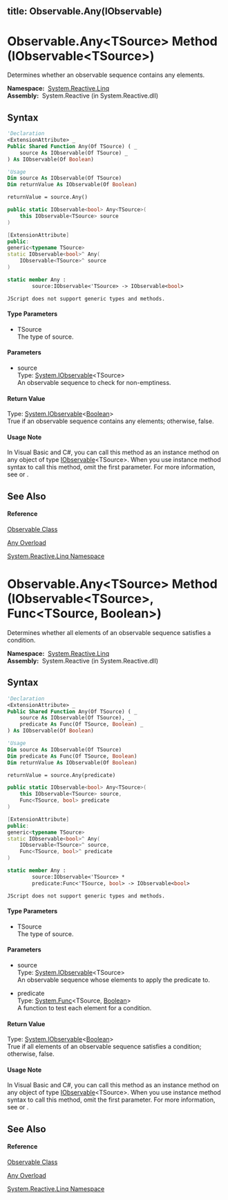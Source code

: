 title: Observable.Any<TSource>(IObservable<TSource>)
---
# Observable.Any\<TSource\> Method (IObservable\<TSource\>)

Determines whether an observable sequence contains any elements.

**Namespace:**  [System.Reactive.Linq](System.Reactive.Linq\System.Reactive.Linq.md)  
**Assembly:**  System.Reactive (in System.Reactive.dll)

## Syntax

```vb
'Declaration
<ExtensionAttribute> _
Public Shared Function Any(Of TSource) ( _
    source As IObservable(Of TSource) _
) As IObservable(Of Boolean)
```

```vb
'Usage
Dim source As IObservable(Of TSource)
Dim returnValue As IObservable(Of Boolean)

returnValue = source.Any()
```

```csharp
public static IObservable<bool> Any<TSource>(
    this IObservable<TSource> source
)
```

```c++
[ExtensionAttribute]
public:
generic<typename TSource>
static IObservable<bool>^ Any(
    IObservable<TSource>^ source
)
```

```fsharp
static member Any : 
        source:IObservable<'TSource> -> IObservable<bool> 
```

```jscript
JScript does not support generic types and methods.
```

#### Type Parameters

- TSource  
  The type of source.

#### Parameters

- source  
  Type: [System.IObservable](https://msdn.microsoft.com/en-us/library/Dd990377)\<TSource\>  
  An observable sequence to check for non-emptiness.

#### Return Value

Type: [System.IObservable](https://msdn.microsoft.com/en-us/library/Dd990377)\<[Boolean](https://msdn.microsoft.com/en-us/library/a28wyd50)\>  
True if an observable sequence contains any elements; otherwise, false.

#### Usage Note

In Visual Basic and C\#, you can call this method as an instance method on any object of type [IObservable](https://msdn.microsoft.com/en-us/library/Dd990377)\<TSource\>. When you use instance method syntax to call this method, omit the first parameter. For more information, see [](https://msdn.microsoft.com/en-us/library/Bb384936) or [](https://msdn.microsoft.com/en-us/library/Bb383977).

## See Also

#### Reference

[Observable Class](Observable\Observable.md)

[Any Overload](Any\Observable.Any.md)

[System.Reactive.Linq Namespace](System.Reactive.Linq\System.Reactive.Linq.md)

# Observable.Any\<TSource\> Method (IObservable\<TSource\>, Func\<TSource, Boolean\>)

Determines whether all elements of an observable sequence satisfies a condition.

**Namespace:**  [System.Reactive.Linq](System.Reactive.Linq\System.Reactive.Linq.md)  
**Assembly:**  System.Reactive (in System.Reactive.dll)

## Syntax

```vb
'Declaration
<ExtensionAttribute> _
Public Shared Function Any(Of TSource) ( _
    source As IObservable(Of TSource), _
    predicate As Func(Of TSource, Boolean) _
) As IObservable(Of Boolean)
```

```vb
'Usage
Dim source As IObservable(Of TSource)
Dim predicate As Func(Of TSource, Boolean)
Dim returnValue As IObservable(Of Boolean)

returnValue = source.Any(predicate)
```

```csharp
public static IObservable<bool> Any<TSource>(
    this IObservable<TSource> source,
    Func<TSource, bool> predicate
)
```

```c++
[ExtensionAttribute]
public:
generic<typename TSource>
static IObservable<bool>^ Any(
    IObservable<TSource>^ source, 
    Func<TSource, bool>^ predicate
)
```

```fsharp
static member Any : 
        source:IObservable<'TSource> * 
        predicate:Func<'TSource, bool> -> IObservable<bool> 
```

```jscript
JScript does not support generic types and methods.
```

#### Type Parameters

- TSource  
  The type of source.

#### Parameters

- source  
  Type: [System.IObservable](https://msdn.microsoft.com/en-us/library/Dd990377)\<TSource\>  
  An observable sequence whose elements to apply the predicate to.

- predicate  
  Type: [System.Func](https://msdn.microsoft.com/en-us/library/Bb549151)\<TSource, [Boolean](https://msdn.microsoft.com/en-us/library/a28wyd50)\>  
  A function to test each element for a condition.

#### Return Value

Type: [System.IObservable](https://msdn.microsoft.com/en-us/library/Dd990377)\<[Boolean](https://msdn.microsoft.com/en-us/library/a28wyd50)\>  
True if all elements of an observable sequence satisfies a condition; otherwise, false.

#### Usage Note

In Visual Basic and C\#, you can call this method as an instance method on any object of type [IObservable](https://msdn.microsoft.com/en-us/library/Dd990377)\<TSource\>. When you use instance method syntax to call this method, omit the first parameter. For more information, see [](https://msdn.microsoft.com/en-us/library/Bb384936) or [](https://msdn.microsoft.com/en-us/library/Bb383977).

## See Also

#### Reference

[Observable Class](Observable\Observable.md)

[Any Overload](Any\Observable.Any.md)

[System.Reactive.Linq Namespace](System.Reactive.Linq\System.Reactive.Linq.md)
